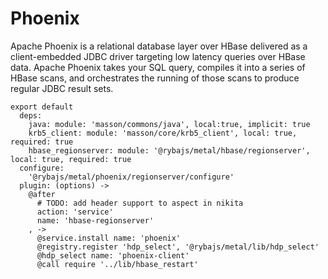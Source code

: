 
# Phoenix

Apache Phoenix is a relational database layer over HBase delivered as a client-embedded
JDBC driver targeting low latency queries over HBase data. Apache Phoenix takes
your SQL query, compiles it into a series of HBase scans, and orchestrates the
running of those scans to produce regular JDBC result sets.

    export default
      deps:
        java: module: 'masson/commons/java', local:true, implicit: true
        krb5_client: module: 'masson/core/krb5_client', local: true, required: true
        hbase_regionserver: module: '@rybajs/metal/hbase/regionserver', local: true, required: true
      configure:
        '@rybajs/metal/phoenix/regionserver/configure'
      plugin: (options) ->
        @after
          # TODO: add header support to aspect in nikita
          action: 'service'
          name: 'hbase-regionserver'
        , ->
          @service.install name: 'phoenix'
          @registry.register 'hdp_select', '@rybajs/metal/lib/hdp_select'
          @hdp_select name: 'phoenix-client'
          @call require '../lib/hbase_restart'
